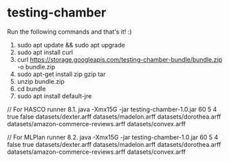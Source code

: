 # testing-chamber
Run the following commands and that's it! :)

1. sudo apt update && sudo apt upgrade
2. sudo apt install curl
3. curl https://storage.googleapis.com/testing-chamber-bundle/bundle.zip -o bundle.zip
4. sudo apt-get install zip gzip tar
5. unzip bundle.zip
6. cd bundle
7. sudo apt install default-jre

// For HASCO runner
8.1. java -Xmx15G -jar testing-chamber-1.0.jar 60 5 4 true false datasets/dexter.arff datasets/madelon.arff datasets/dorothea.arff datasets/amazon-commerce-reviews.arff datasets/convex.arff

// For MLPlan runner
8.2. java -Xmx15G -jar testing-chamber-1.0.jar 60 5 4 false true datasets/dexter.arff datasets/madelon.arff datasets/dorothea.arff datasets/amazon-commerce-reviews.arff datasets/convex.arff
